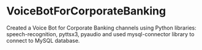 # VoiceBotForCorporateBanking
Created a Voice Bot for Corporate Banking channels using Python libraries: speech-recognition, pyttsx3, pyaudio and used mysql-connector library to connect to MySQL database.
